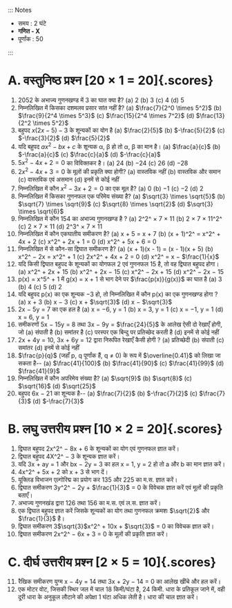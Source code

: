 ::: Notes

- समय : 2 घंटे
- **गणित ‐ X**
- पूर्णांक : 50

:::

# A. वस्तुनिष्ठ प्रश्‍न [20 × 1 = 20]{.scores}

1. 2052 के अभाज्य गुणनखण्ड में 3 का घात क्या है?
   (a) 2
   (b) 3
   (c) 4
   (d) 5
2. निम्नलिखित में किसका दशमलव प्रसार सांत नहीं है?
   (a) $\frac{7}{2^0 \times 5^2}$
   (b) $\frac{9}{2^4 \times 5^3}$
   (c) $\frac{15}{2^4 \times 7^2}$
   (d) $\frac{13}{2^2 \times 5^2}$
3. बहुपद $x(2x - 5) - 3$ के शून्यकों का योग है
   (a) $\frac{2}{5}$
   (b) $-\frac{5}{2}$
   (c) $-\frac{3}{2}$
   (d) $\frac{5}{2}$
4. यदि बहुपद $ax^2 - bx + c$ के शून्यक &alpha;, &beta; हो तो &alpha;, &beta; का मान है।
   (a) $\frac{a}{c}$
   (b) $-\frac{a}{c}$
   (c) $\frac{c}{a}$
   (d) $-\frac{c}{a}$
5. $5x^2 - 4x + 2 = 0$ का विविक्तकर है।
   (a) 24
   (b) &minus;24
   (c) 26
   (d) &minus;28
6. $2x^2 - 4x + 3 = 0$ के मूलों की प्रकृति क्या होगी?
   (a) वास्तविक नहीं
   (b) वास्तविक और समान
   (c) वास्तविक एवं असमान
   (d) इनमें से कोई नहीं
7. निम्नलिखित में कौन $x^2 - 3x + 2 = 0$ का एक मूल है?
   (a) 0
   (b) &minus;1
   (c) &minus;2
   (d) 2
8. निम्नलिखित में किसका गुणनफल एक परिमेय संख्या है?
   (a) $\sqrt{3} \times \sqrt{5}$
   (b) $\sqrt{7} \times \sqrt{9}$
   (c) $\sqrt{8} \times \sqrt{2}$
   (d) $\sqrt{3} \times \sqrt{6}$
9. निम्नलिखित में कौन 154 का अभाज्य गुणनखण्ड है ?
   (a) 2^2^ &times; 7 &times; 11
   (b) 2 &times; 7 &times; 11^2^
   (c) 2 &times; 7 &times; 11
   (d) 2^3^ &times; 7 &times; 11
10. निम्नलिखित में कौन एकघातीय समीकरण है?
    (a) x + 5 = x + 7
    (b) (x + 1)^2^ = x^2^ + 4x + 2
    (c) x^2^ + 2x + 1 = 0
    (d) x^2^ + 5x + 6 = 0
11. निम्नलिखित में से कौन-सा द्विघात समीकरण है?
    (a) (x + 1)(x - 1) = (x - 1)(x + 5)
    (b) x^2^ &minus; 2x = x^2^ + 1
    (c) 2x^2^ + 4x + 2 = 0
    (d) x^2^ = x &minus; $\frac{1}{x}$
12. यदि किसी द्विघात बहुपद के शून्यकों का योगफल 2 एवं गुणनफल 15 है, तो वह द्विघात बहुपद होगा।
    (a) x^2^ + 2x + 15
    (b) x^2^ + 2x &minus; 15
    (c) x^2^ &minus; 2x + 15
    (d) x^2^ &minus; 2x &minus; 15
13. p(x) = x^5^ + 1 में g(x) = x + 1 से भाग देने पर $\frac{p(x)}{g(x)}$ का घात है
    (a) 3
    (b) 4
    (c) 5
    (d) 2
14. यदि बहुपद p(x) का एक शून्यक &minus;3 हो, तो निम्नलिखित में कौन p(x) का एक गुणनखण्ड होगा ?
    (a) x + 3
    (b) x &minus; 3
    (c) x + $\sqrt{3}$
    (d) x &minus; $\sqrt{3}$
15. 2x &minus; 5y = 7 का एक हल है
    (a) x = &minus;6, y = 1
    (b) x = 3, y = 1
    (c) x = &minus;1, y = 1
    (d) x = 6, y = 1
16. समीकरणों 5x &minus; 15y = 8 तथा 3x &minus; 9y = $\frac{24}{5}$ के आलेख ऐसी दो रेखाएँ होगी, जो
    (a) संपाती है
    (b) समांतर है
    (c) परस्पर एक बिन्दु पर प्रतिच्छेद करती है
    (d) इनमें से कोई नहीं
17. 2x + 4y = 10, 3x + 6y = 12 द्वारा निरूपित रेखाएँ कैसी होगी ?
    (a) प्रतिच्छेदी
    (b) संपाती
    (c) समांतर
    (d) इनमें से कोई नहीं
18. $\frac{p}{q}$ (जहाँ p, q पूर्णांक हैं, q &ne; 0) के रूप में $\overline{0.41}$ को लिखा जा सकता है--
    (a) $\frac{41}{100}$
    (b) $\frac{41}{90}$
    (c) $\frac{41}{99}$
    (d) $\frac{41}{9}$
19. निम्नलिखित में कौन अपरिमेय संख्या है?
    (a) $\sqrt{9}$
    (b) $\sqrt{8}$
    (c) $\sqrt{16}$
    (d) $\sqrt{25}$
20. बहुपद 6x &minus; 21 का शून्यक है--
    (a) $\frac{7}{2}$
    (b) $-\frac{7}{2}$
    (c) $\frac{7}{3}$
    (d) $-\frac{7}{3}$

# B. लघु उत्तरीय प्रश्‍न [10 × 2 = 20]{.scores}

1. द्विघात बहुपद 2x^2^ &minus; 8x + 6 के शून्यकों का योग एवं गुणनफल ज्ञात करें।
2. द्विघात बहुपद 4X^2^ &minus; 3 के शून्यक ज्ञात करें।
3. यदि 3x + ay = 1 और bx &minus; 2y = 3 का हल x = 1, y = 2 हो तो a और b का मान ज्ञात करें।
4. 4x^2^ + 5x + 2 को x + 3 से भाग दें।
5. यूक्लिड विभाजन एल्गोरिद्म का प्रयोग कर 135 और 225 का म.स. ज्ञात करें।
6. द्विघात समीकरण 3y^2^ &minus; 2y + $\frac{1}{3}$ = 0 के विवेचक ज्ञात करें एवं मूलों की प्रकृति बताएँ।
7. अभाज्य गुणनखंड द्वारा 126 तथा 156 का म.स. एवं ल.स. ज्ञात करें।
8. एक द्विघात बहुपद ज्ञात करें जिसके शून्यकों का योग तथा गुणनफल क्रमशः $\sqrt{2}$ और $\frac{1}{3}$ है।
9. द्विघात समीकरण 3$\sqrt{3}$x^2^ + 10x + $\sqrt{3}$ = 0 का विवेचक ज्ञात करें।
10. द्विघात समीकरण 2x^2^ &minus; 6x + 3 = 0 के मूलों की प्रकृति ज्ञात करें।

# C. दीर्घ उत्तरीय प्रश्‍न [2 × 5 = 10]{.scores}

11. रैखिक समीकरण युग्म x &minus; 4y = 14 तथा 3x + 2y &minus; 14 = 0 का आलेख खींचे और हल करें।
12. एक मोटर वोट, जिसकी स्थिर जल में चाल 18 किमी/घंटा है, 24 किमी. धारा के प्रतिकूल जाने में, वही दूरी धारा के अनुकूल लौटाने की अपेक्षा 1 घंटा अधिक लेती है। धारा की चाल ज्ञात करें।
